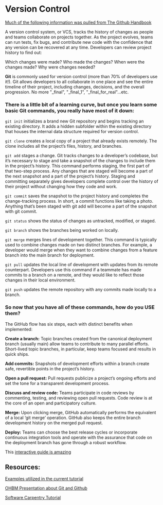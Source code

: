 # Version Control
[Much of the following information was pulled from The Github Handbook](https://guides.github.com/introduction/git-handbook/)

A version control system, or VCS, tracks the history of changes as people and teams collaborate on projects together. As the project evolves, teams can run tests, fix bugs, and contribute new code with the confidence that any version can be recovered at any time. Developers can review project history to find out:

Which changes were made?
Who made the changes?
When were the changes made?
Why were changes needed?

**Git** is commonly used for version control (more than 70% of developers use it!). Git allows developers to all collaborate in one place and see the entire timeline of their project, including changes, decisions, and the overall progression. No more "_final", "_final_1", "_final_for_real"...etc.

### There is a little bit of a learning curve, but once you learn some **basic Git commands**, you really have most of it down:

```git init``` initializes a brand new Git repository and begins tracking an existing directory. It adds a hidden subfolder within the existing directory that houses the internal data structure required for version control.

```git clone``` creates a local copy of a project that already exists remotely. The clone includes all the project’s files, history, and branches.

```git add``` stages a change. Git tracks changes to a developer’s codebase, but it’s necessary to stage and take a snapshot of the changes to include them in the project’s history. This command performs staging, the first part of that two-step process. Any changes that are staged will become a part of the next snapshot and a part of the project’s history. Staging and committing separately gives developers complete control over the history of their project without changing how they code and work.

```git commit``` saves the snapshot to the project history and completes the change-tracking process. In short, a commit functions like taking a photo. Anything that’s been staged with git add will become a part of the snapshot with git commit.

```git status``` shows the status of changes as untracked, modified, or staged.

```git branch``` shows the branches being worked on locally.

```git merge``` merges lines of development together. This command is typically used to combine changes made on two distinct branches. For example, a developer would merge when they want to combine changes from a feature branch into the main branch for deployment.

```git pull``` updates the local line of development with updates from its remote counterpart. Developers use this command if a teammate has made commits to a branch on a remote, and they would like to reflect those changes in their local environment.

```git push``` updates the remote repository with any commits made locally to a branch.

### So now that you have all of these commands, how do you USE them? 

The GitHub flow has six steps, each with distinct benefits when implemented:

**Create a branch:** Topic branches created from the canonical deployment branch (usually main) allow teams to contribute to many parallel efforts. Short-lived topic branches, in particular, keep teams focused and results in quick ships.

**Add commits:** Snapshots of development efforts within a branch create safe, revertible points in the project’s history.

**Open a pull request:** Pull requests publicize a project’s ongoing efforts and set the tone for a transparent development process.

**Discuss and review code:** Teams participate in code reviews by commenting, testing, and reviewing open pull requests. Code review is at the core of an open and participatory culture.

**Merge:** Upon clicking merge, GitHub automatically performs the equivalent of a local ‘git merge’ operation. GitHub also keeps the entire branch development history on the merged pull request.

**Deploy:** Teams can choose the best release cycles or incorporate continuous integration tools and operate with the assurance that code on the deployment branch has gone through a robust workflow.

This [interactive guide is amazing](https://guides.github.com/introduction/flow/)

## Resources:

[Examples utilized in the current tutorial](https://brainhack-princeton.github.io/handbook/content_pages/pygers_workshops/fall_2020/workshop_notes_week2.html)

[OHBM Presentation about Git and Github](https://www.youtube.com/watch?v=MNgvv5oOrDc)

[Software Carpentry Tutorial](http://swcarpentry.github.io/git-novice/)

